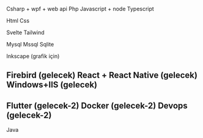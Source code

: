 Csharp + wpf + web api
Php
Javascript + node
Typescript

Html
Css

Svelte
Tailwind

Mysql
Mssql
Sqlite

Inkscape (grafik için)

Firebird (gelecek)
React + React Native (gelecek)
Windows+IIS (gelecek)
---
Flutter (gelecek-2)
Docker (gelecek-2)
Devops (gelecek-2)
---

Java